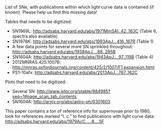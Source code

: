 List of SNe, with publications within which light curve data is contained (if known). Please help us find this missing data!

Tables that needs to be digitized:
* SN1969L: http://adsabs.harvard.edu/abs/1971MmSAI..42..163C (Table 6, spectra also available)
* SN1978K: http://adsabs.harvard.edu/abs/1993ApJ...416..167R (Table 1)
* A few data points for several more SN sprinkled throughout: http://adsabs.harvard.edu/abs/1938ApJ....88..285B
* SN1604A: http://adsabs.harvard.edu/abs/1943ApJ....97..119B (Table 4)
* 2012MNRAS.425.1007B: http://mnras.oxfordjournals.org/content/425/2/1007/F1.expansion.html
* PS1-10afx: http://adsabs.harvard.edu/abs/2013ApJ...767..162C

Plots that need to be digitized:
* Several SN: http://www.jstor.org/stable/984985?seq=1#page_scan_tab_contents
* SN1604A: http://arxiv.org/abs/astro-ph/0301603

This paper contains a ton of reference info for supernovae prior to 1980, look for references marked "l. c." to find publications with light curve data: http://adsabs.harvard.edu/abs/1979AcC.....8....5F
